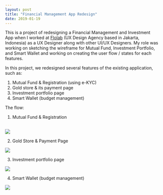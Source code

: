 ```yaml
---
layout: post
title: "Financial Management App Redesign"
date: 2019-01-19
---
```


This is a project of redesigning a Financial Management and Investment App when I worked at <a href='http://www.flolab.co/fundtastic'>Flolab</a> (UX Design Agency based in Jakarta, Indonesia) as a UX Designer along with other UI/UX Designers. My role was working on sketching the wireframe for Mutual Fund, Investment Portfolio, and Smart Wallet and working on creating the user flow / states for each features. 

In this project, we redesigned several features of the existing application, such as:
1. Mutual Fund & Registration (using e-KYC)
2. Gold store & its payment page
3. Investment portfolio page
4. Smart Wallet (budget management)

The flow:
1. Mutual Fund & Registration
<br/>
<img src="http://rafikatiwi.github.io/assets/Reksadana & e-KYC Flow.png">
<br/>

2. Gold Store & Payment Page
<img src="http://rafikatiwi.github.io/assets/04 Gold & Transaksi.png">

3. Investment portfolio page
<img src="http://rafikatiwi.github.io/assets/03 Portfolio & Sell.png">

4. Smart Wallet (budget management) 
<img src="http://rafikatiwi.github.io/assets/Smart Wallet.png">
